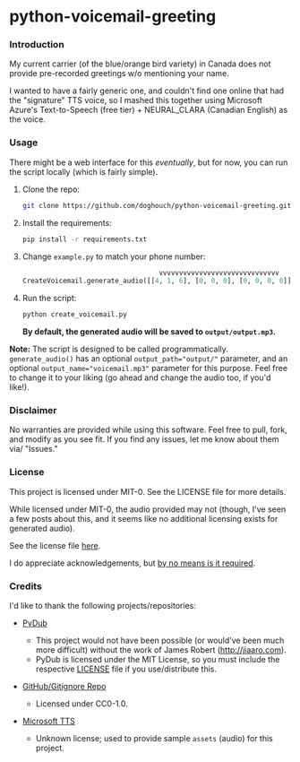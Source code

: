 # python-voicemail-greeting

### Introduction

My current carrier (of the blue/orange bird variety) in Canada does not provide pre-recorded greetings w/o mentioning your name.

I wanted to have a fairly generic one, and couldn't find one online that had the "signature" TTS voice, so I mashed this together using Microsoft Azure's Text-to-Speech (free tier) + NEURAL_CLARA (Canadian English) as the voice.

### Usage

There might be a web interface for this *eventually*, but for now, you can run the script locally (which is fairly simple).

1. Clone the repo:

    ```bash
    git clone https://github.com/doghouch/python-voicemail-greeting.git
    ```

2. Install the requirements:

    ```bash
    pip install -r requirements.txt
    ```

3. Change `example.py` to match your phone number:

    ```python
                                      vvvvvvvvvvvvvvvvvvvvvvvvvvvvvv
    CreateVoicemail.generate_audio([[4, 1, 6], [0, 0, 0], [0, 0, 0, 0]])
    ```

4. Run the script:

    ```bash
    python create_voicemail.py
    ```

    **By default, the generated audio will be saved to `output/output.mp3`.**

**Note:** The script is designed to be called programmatically. `generate_audio()` has an optional `output_path="output/"` parameter, and an optional `output_name="voicemail.mp3"` parameter for this purpose. Feel free to change it to your liking (go ahead and change the audio too, if you'd like!).

### Disclaimer

No warranties are provided while using this software. Feel free to pull, fork, and modify as you see fit. If you find any issues, let me know about them via/ "Issues."

### License

This project is licensed under MIT-0. See the LICENSE file for more details.

While licensed under MIT-0, the audio provided may not (though, I've seen a few posts about this, and it seems like no additional licensing exists for generated audio).

See the license file [here](?tab=MIT-0-1-ov-file).

I do appreciate acknowledgements, but <ins>by no means is it required</ins>.

### Credits

I'd like to thank the following projects/repositories:

- [PyDub](https://github.com/jiaaro/pydub)
  - This project would not have been possible (or would've been much more difficult) without the work of James Robert (http://jiaaro.com).
  - PyDub is licensed under the MIT License, so you must include the respective [LICENSE](https://github.com/jiaaro/pydub/blob/master/LICENSE) file if you use/distribute this.

- [GitHub/Gitignore Repo](https://github.com/github/gitignore/tree/main/)
  - Licensed under CC0-1.0.

- [Microsoft TTS](https://azure.microsoft.com/en-ca/services/cognitive-services/text-to-speech/)
  - Unknown license; used to provide sample `assets` (audio) for this project.

